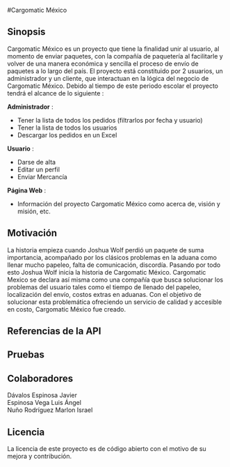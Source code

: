 #Cargomatic México

## Sinopsis

Cargomatic México es un proyecto que tiene la finalidad unir al usuario, al momento de enviar paquetes, con la compañía de paquetería al facilitarle y volver de una manera económica y sencilla el proceso de envío de paquetes a lo largo del país. El proyecto está constituido por 2 usuarios, un administrador y un cliente, que interactuan en la lógica del negocio de Cargomatic México. Debido al tiempo de este periodo escolar el proyecto tendrá el alcance de lo siguiente :

**Administrador** :
- Tener la lista de todos los pedidos (filtrarlos por fecha y usuario)
- Tener la lista de todos los usuarios
- Descargar los pedidos en un Excel

**Usuario** :
- Darse de alta
- Editar un perfil
- Enviar Mercancía

**Página Web** :
- Información del proyecto Cargomatic México como acerca de, visión y misión, etc.

## Motivación

La historia empieza cuando Joshua Wolf perdió un paquete de suma importancia, acompañado por los 
clásicos problemas en la aduana como llenar mucho papeleo, falta de comunicación, discordía. Pasando por todo esto
Joshua Wolf inicia la historia de Cargomatic México. Cargomatic Mexico se declara así misma como una compañía que busca
solucionar los problemas del usuario tales como el tiempo de llenado del papeleo, localización del envío, costos extras en aduanas. Con el objetivo de solucionar esta problemática ofreciendo un servicio de calidad y accesible en costo, Cargomatic México fue creado.

## Referencias de la API 

## Pruebas

## Colaboradores

Dávalos Espinosa Javier  
Espinosa Vega Luis Ángel  
Nuño Rodríguez Marlon Israel

## Licencia

La licencia de este proyecto es de código abierto con el motivo de su mejora y contribución.
